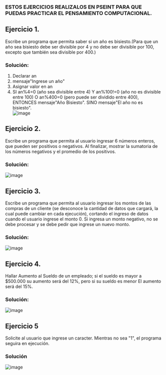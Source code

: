 ### ESTOS EJERCICIOS REALIZALOS EN PSEINT PARA QUE PUEDAS PRACTICAR EL PENSAMIENTO COMPUTACIONAL.

## Ejercicio 1.  
Escribe un programa que permita saber si un año es bisiesto.(Para que un año sea bisiesto debe ser divisible por 4 y no debe ser divisible por 100, excepto que también sea divisible por 400.)
### Solución:  
1. Declarar an  
2. mensaje"Ingrese un año"  
3. Asignar valor en an  
4. SI an%4=0 (año sea divisible entre 4) Y an%100!=0 (año no es divisible entre 100) O an%400=0 (pero puede ser dividido entre 400), ENTONCES mensaje"Año Bisiesto". SINO mensaje"El año no es bisiesto".  
![image](https://user-images.githubusercontent.com/102996796/164577141-219883f7-14ae-4cb7-b846-feda246c06d7.png)  

## Ejercicio 2.  
Escribe un programa que permita al usuario ingresar 6 números enteros, que pueden ser positivos o negativos. Al finalizar, mostrar la sumatoria de los números negativos y el promedio de los positivos.  
### Solución:  
![image](https://user-images.githubusercontent.com/102996796/164578179-1a66c70b-6e98-4a95-ba98-2b8b46e1ba12.png)  

## Ejercicio 3.  
Escribe un programa que permita al usuario ingresar los montos de las compras de un cliente (se desconoce la cantidad de datos que cargará, la cual puede cambiar en cada ejecución), cortando el ingreso de datos cuando el usuario ingrese el monto 0. Si ingresa un monto negativo, no se debe procesar y se debe pedir que ingrese un nuevo monto.  
### Solución:  
![image](https://user-images.githubusercontent.com/102996796/165366842-800a9b57-8915-4327-a1d4-3ed9f7a47495.png)  

## Ejercicio 4.  
Hallar Aumento al Sueldo de un empleado; si el sueldo es mayor a $500.000 su aumento será del 12%, pero si su sueldo es menor El aumento será del 15%.  
### Solución:  
![image](https://user-images.githubusercontent.com/102996796/165367382-74cdd152-3e50-4e33-a067-8d8468a00ff1.png)  

## Ejercicio 5  
Solicite al usuario que ingrese un caracter. Mientras no sea "1", el programa seguira en ejecución.  
### Solución  
![image](https://user-images.githubusercontent.com/102996796/165370496-35bd6bc4-2111-4dfb-8efe-3c2bf0fab9fe.png)  



